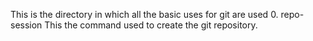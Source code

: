 This is the directory in which all the basic uses for git are used
0. repo-session 
This the command used to create the git repository.
